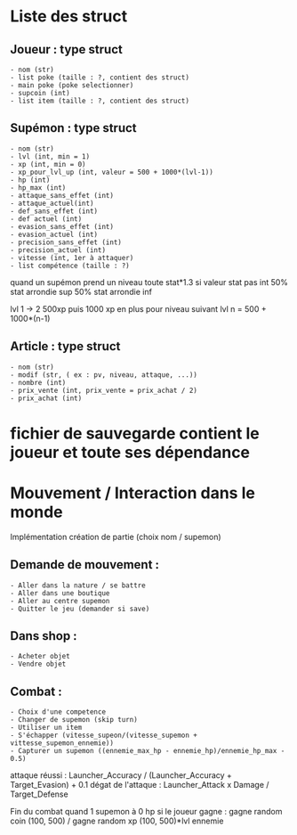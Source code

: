 # Liste des struct

## Joueur : type struct
    - nom (str)
    - list poke (taille : ?, contient des struct)
    - main poke (poke selectionner)
    - supcoin (int)
    - list item (taille : ?, contient des struct)


## Supémon : type struct
    - nom (str)
    - lvl (int, min = 1)
    - xp (int, min = 0)
    - xp_pour_lvl_up (int, valeur = 500 + 1000*(lvl-1))
    - hp (int)
    - hp_max (int)
    - attaque_sans_effet (int)
    - attaque_actuel(int)
    - def_sans_effet (int)
    - def actuel (int)
    - evasion_sans_effet (int)
    - evasion_actuel (int)
    - precision_sans_effet (int)
    - precision_actuel (int)
    - vitesse (int, 1er à attaquer)
    - list compétence (taille : ?)

quand un supémon prend un niveau toute stat*1.3
si valeur stat pas int 50% stat arrondie sup
50% stat arrondie inf

lvl 1 -> 2 500xp puis 1000 xp en plus pour niveau suivant
lvl n = 500 + 1000*(n-1)


## Article : type struct
    - nom (str)
    - modif (str, ( ex : pv, niveau, attaque, ...))
    - nombre (int)
    - prix_vente (int, prix_vente = prix_achat / 2)
    - prix_achat (int)


# fichier de sauvegarde contient le joueur et toute ses dépendance


# Mouvement / Interaction dans le monde

Implémentation création de partie (choix nom / supemon)

## Demande de mouvement : 
    - Aller dans la nature / se battre
    - Aller dans une boutique
    - Aller au centre supemon
    - Quitter le jeu (demander si save)

## Dans shop :
    - Acheter objet
    - Vendre objet

## Combat :
    - Choix d'une competence
    - Changer de supemon (skip turn)
    - Utiliser un item
    - S'échapper (vitesse_supeon/(vitesse_supemon + vittesse_supemon_ennemie))
    - Capturer un supemon ((ennemie_max_hp - ennemie_hp)/ennemie_hp_max - 0.5)

attaque réussi :  Launcher_Accuracy / (Launcher_Accuracy + Target_Evasion) + 0.1
dégat de l'attaque : Launcher_Attack x Damage / Target_Defense

Fin du combat quand 1 supemon à 0 hp
si le joueur gagne : gagne random coin (100, 500) / gagne random xp (100, 500)*lvl ennemie